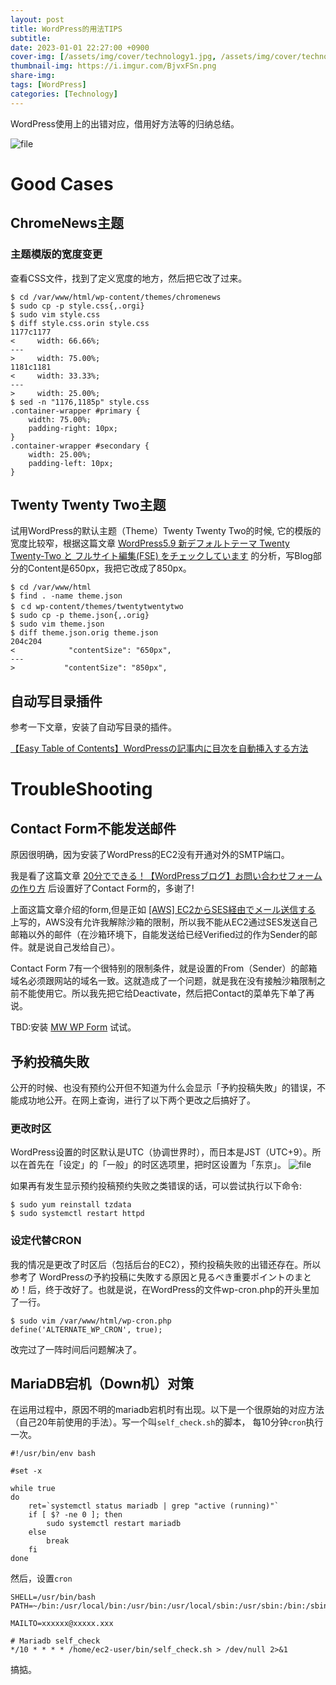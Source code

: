 ```yaml
---
layout: post
title: WordPress的用法TIPS
subtitle: 
date: 2023-01-01 22:27:00 +0900
cover-img: [/assets/img/cover/technology1.jpg, /assets/img/cover/technology2.jpg, /assets/img/cover/technology3.jpg]
thumbnail-img: https://i.imgur.com/BjvxFSn.png
share-img:
tags: [WordPress]
categories: [Technology]
---
```


WordPress使用上的出错对应，借用好方法等的归纳总结。

![file](https://i.imgur.com/BjvxFSn.png)

#  Good Cases
## ChromeNews主题
### 主题模版的宽度变更
查看CSS文件，找到了定义宽度的地方，然后把它改了过来。

```shell
$ cd /var/www/html/wp-content/themes/chromenews
$ sudo cp -p style.css{,.orgi}
$ sudo vim style.css
$ diff style.css.orin style.css
1177c1177
<     width: 66.66%;
---
>     width: 75.00%;
1181c1181
<     width: 33.33%;
---
>     width: 25.00%;
$ sed -n "1176,1185p" style.css
.container-wrapper #primary {
    width: 75.00%;
    padding-right: 10px;
}
.container-wrapper #secondary {
    width: 25.00%;
    padding-left: 10px;
}
```

## Twenty Twenty Two主题
试用WordPress的默认主题（Theme）Twenty Twenty Two的时候, 它的模版的宽度比较窄，根据这篇文章
[WordPress5.9 新デフォルトテーマ Twenty Twenty-Two と フルサイト編集(FSE) をチェックしています](https://nendeb.com/1113) 的分析，写Blog部分的Content是650px，我把它改成了850px。

```shell
$ cd /var/www/html
$ find . -name theme.json
$ ｃd wp-content/themes/twentytwentytwo
$ sudo cp -p theme.json{,.orig}
$ sudo vim theme.json
$ diff theme.json.orig theme.json
204c204
<            "contentSize": "650px",
---
>           "contentSize": "850px",
```

## 自动写目录插件
参考一下文章，安装了自动写目录的插件。

[【Easy Table of Contents】WordPressの記事内に目次を自動挿入する方法](https://more-field.co.jp/web/easy-table-of-contents/)

# TroubleShooting
## Contact Form不能发送邮件
原因很明确，因为安装了WordPress的EC2没有开通对外的SMTP端口。

我是看了这篇文章 [20分でできる！【WordPressブログ】お問い合わせフォームの作り方](https://www.xserver.ne.jp/blog/contact-form/) 后设置好了Contact Form的，多谢了!

上面这篇文章介绍的form,但是正如 [[AWS] EC2からSES経由でメール送信する](https://guaiguailei.net/it/aws-ec2%e3%81%8b%e3%82%89ses%e7%b5%8c%e7%94%b1%e3%81%a7%e3%83%a1%e3%83%bc%e3%83%ab%e9%80%81%e4%bf%a1%e3%81%99%e3%82%8b) 上写的，AWS没有允许我解除沙箱的限制，所以我不能从EC2通过SES发送自己邮箱以外的邮件（在沙箱环境下，自能发送给已经Verified过的作为Sender的邮件。就是说自己发给自己）。

Contact Form 7有一个很特别的限制条件，就是设置的From（Sender）的邮箱域名必须跟网站的域名一致。这就造成了一个问题，就是我在没有接触沙箱限制之前不能使用它。所以我先把它给Deactivate，然后把Contact的菜单先下单了再说。

TBD:安装 [MW WP Form](https://form.run/media/contents/website-lp-creation/mw-wp-form/) 试试。

## 予約投稿失敗
公开的时候、也没有预约公开但不知道为什么会显示「予約投稿失敗」的错误，不能成功地公开。在网上查询，进行了以下两个更改之后搞好了。

### 更改时区
WordPress设置的时区默认是UTC（协调世界时），而日本是JST（UTC+9）。所以在首先在「设定」的「一般」的时区选项里，把时区设置为「东京」。
![file](https://i.imgur.com/rtpPf3X.png)

如果再有发生显示预约投稿预约失败之类错误的话，可以尝试执行以下命令:
```shell
$ sudo yum reinstall tzdata
$ sudo systemctl restart httpd
```

### 设定代替CRON
我的情况是更改了时区后（包括后台的EC2），预约投稿失败的出错还存在。所以参考了 WordPressの予約投稿に失敗する原因と見るべき重要ポイントのまとめ！后，终于改好了。也就是说，在WordPress的文件wp-cron.php的开头里加了一行。

```shell
$ sudo vim /var/www/html/wp-cron.php
define('ALTERNATE_WP_CRON', true);
```

改完过了一阵时间后问题解决了。

## MariaDB宕机（Down机）对策
在运用过程中，原因不明的mariadb宕机时有出现。以下是一个很原始的对应方法（自己20年前使用的手法）。写一个叫`self_check.sh`的脚本， 每10分钟`cron`执行一次。

```shell
#!/usr/bin/env bash

#set -x

while true
do
	ret=`systemctl status mariadb | grep "active (running)"`
	if [ $? -ne 0 ]; then
		sudo systemctl restart mariadb
	else
		break
	fi
done
```

然后，设置`cron`

```shell
SHELL=/usr/bin/bash
PATH=~/bin:/usr/local/bin:/usr/bin:/usr/local/sbin:/usr/sbin:/bin:/sbin

MAILTO=xxxxxx@xxxxx.xxx

# Mariadb self_check
*/10 * * * * /home/ec2-user/bin/self_check.sh > /dev/null 2>&1
```
搞掂。
